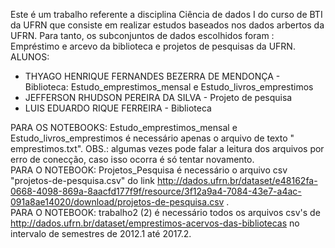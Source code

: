 Este é um trabalho referente a disciplina  Ciência de dados I do curso de BTI da UFRN que consiste em realizar estudos baseados nos dados arbertos da UFRN. Para tanto, os subconjuntos de dados escolhidos foram : Empréstimo e arcevo da biblioteca e projetos de pesquisas da UFRN.
ALUNOS: 
* THYAGO HENRIQUE FERNANDES BEZERRA DE MENDONÇA - Biblioteca: Estudo_emprestimos_mensal e Estudo_livros_emprestimos
* JEFFERSON RHUDSON PEREIRA DA SILVA - Projeto de pesquisa
* LUIS EDUARDO RIQUE FERREIRA -  Biblioteca


PARA OS NOTEBOOKS: Estudo_emprestimos_mensal e Estudo_livros_emprestimos é necessário apenas o arquivo de texto " 	emprestimos.txt". OBS.: algumas vezes pode falar a leitura dos arquivos por erro de conecção, caso isso ocorra é só tentar novamento.  
PARA O NOTEBOOK: Projetos_Pesquisa é necessário o arquivo csv "projetos-de-pesquisa.csv" do link http://dados.ufrn.br/dataset/e48162fa-0668-4098-869a-8aacfd177f9f/resource/3f12a9a4-7084-43e7-a4ac-091a8ae14020/download/projetos-de-pesquisa.csv .  
PARA O NOTEBOOK: trabalho2 (2) é necessário todos os arquivos csv's de http://dados.ufrn.br/dataset/emprestimos-acervos-das-bibliotecas no intervalo de semestres de 2012.1 até 2017.2.
